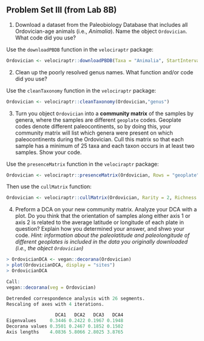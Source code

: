 ## Problem Set III (from Lab 8B)

1. Download a dataset from the Paleobiology Database that includes all Ordovician-age animals (i.e., *Animalia*). Name the object `Ordovician`. What code did you use?

Use the `downloadPBDB` function in the `velociraptr` package:

````R
Ordovician <- velociraptr::downloadPBDB(Taxa = "Animalia", StartInterval = "Ordovician", StopInterval = "Ordovician")
````

2. Clean up the poorly resolved genus names. What function and/or code did you use?

Use the `cleanTaxonomy` function in the `velociraptr` package:

````R
Ordovician <- velociraptr::cleanTaxonomy(Ordovician,"genus")
````

3. Turn you object `Ordovician` into a **community matrix** of the samples by genera, where the samples are different `geoplate` codes. Geoplate codes denote different paleocontinents, so by doing this, your community matrix will list which genera were present on which paleocontinents during the Ordovician. Cull this matrix so that each sample has a minimum of 25 taxa and each taxon occurs in at least two samples. Show your code.

Use the `presenceMatrix` function in the `velociraptr` package:

````R
Ordovician <- velociraptr::presenceMatrix(Ordovician, Rows = "geoplate", Columns = "genus")
````

Then use the `cullMatrix` function:

````R
Ordovician <- velociraptr::cullMatrix(Ordovician, Rarity = 2, Richness = 25)
````

4. Preform a DCA on your new community matrix. Analyze your DCA with a plot. Do you think that the orientation of samples along either axis 1 or axis 2 is related to the average latitude or longitude of each plate in question? Explain how you determined your answer, and shwo your code. *Hint: information about the paleolatitude and paleolongitude of different geoplates is included in the data you originally downloaded (i.e., the object `Ordovician`)*

````R
> OrdovicianDCA <- vegan::decorana(Ordovician)
> plot(OrdovicianDCA, display = "sites")
> OrdovicianDCA

Call:
vegan::decorana(veg = Ordovician) 

Detrended correspondence analysis with 26 segments.
Rescaling of axes with 4 iterations.

                  DCA1   DCA2   DCA3   DCA4
Eigenvalues     0.3446 0.2422 0.1967 0.1948
Decorana values 0.3501 0.2467 0.1852 0.1502
Axis lengths    4.0836 5.8066 2.8025 3.8765
````
